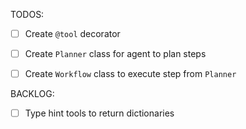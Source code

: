 TODOS:  
- [ ] Create `@tool` decorator  
- [ ] Create `Planner` class for agent to plan steps  
- [ ] Create `Workflow` class to execute step from `Planner`  


BACKLOG:  
- [ ] Type hint tools to return dictionaries